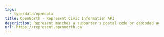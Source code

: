 ```yaml
---
tags:
  - type/data/opendata
title: OpenNorth - Represent Civic Information API
description: Represent matches a supporter's postal code or geocoded address to the correct elected officials. It makes it easy for you to build “email your representative” advocacy campaigns. During elections, we can connect your activists to political candidates.
url: https://represent.opennorth.ca
---
```

